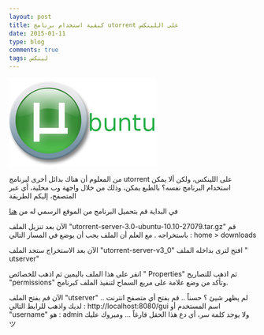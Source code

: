```yaml
---
layout: post
title: كيفية استخدام برنامج utorrent على اللينكس
date: 2015-01-11
type: blog
comments: true
tags: لينكس
---
```


![يوتورنت على اللينكس](/assets/utorrent.png "يوتورنت على اللينكس")

من المعلوم أن هناك بدائل أخرى لبرنامج utorrent على اللينكس، ولكن ألا يمكن استخدام البرنامج نفسه؟ بالطبع يمكن، وذلك من خلال واجهة وب محلية، أي عبر المتصفح، إليكم الطريقة


في البداية قم بتحميل البرنامج من الموقع الرسمي له من [هنا](http://www.utorrent.com/downloads/linux)

الآن بعد تنزيل الملف "utorrent-server-3.0-ubuntu-10.10-27079.tar.gz" قم باستخراجه .
مع العلم أن الملف يجب أن يوضع في المسار التالي : home > downloads

الآن بعد الاستخراج ستجد الملف "utorrent-server-v3_0" افتح لترى بداخله الملف " utserver"

انقر على هذا الملف باليمين ثم اذهب للخصائص " Properties"  ثم اذهب للتصاريح "permissions" وتأكد من وضع علامة على مربع السماح لتنفيذ الملف كبرنامج.

الآن قم بفتح الملف "utserver" .. لم يظهر شيئ ؟
حسناً .. قم بفتح أي متصفح انترنت لديك واذهب للرابط التالي : http://localhost:8080/gui
اسم المستخدم أو "username" هو : admin
ولا يوجد كلمة سر، أي دع هذا الحقل فارغاً ... ومبروك عليك ツ
